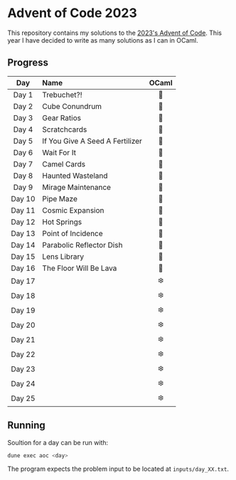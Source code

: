 # Advent of Code 2023

This repository contains my solutions to the [2023's Advent of Code](https://adventofcode.com/2023).
This year I have decided to write as many solutions as I can in OCaml.

## Progress

|  Day   | Name                            | OCaml |
| :----: | :------------------------------ | :---: |
| Day 1  | Trebuchet?!                     |   🐫   |
| Day 2  | Cube Conundrum                  |   🐫   |
| Day 3  | Gear Ratios                     |   🐫   |
| Day 4  | Scratchcards                    |   🐫   |
| Day 5  | If You Give A Seed A Fertilizer |   🐫   |
| Day 6  | Wait For It                     |   🐫   |
| Day 7  | Camel Cards                     |   🐫   |
| Day 8  | Haunted Wasteland               |   🐫   |
| Day 9  | Mirage Maintenance              |   🐫   |
| Day 10 | Pipe Maze                       |   🐫   |
| Day 11 | Cosmic Expansion                |   🐫   |
| Day 12 | Hot Springs                     |   🐫   |
| Day 13 | Point of Incidence              |   🐫   |
| Day 14 | Parabolic Reflector Dish        |   🐫   |
| Day 15 | Lens Library                    |   🐫   |
| Day 16 | The Floor Will Be Lava          |   🐫   |
| Day 17 |                                 |  ❄️   |
| Day 18 |                                 |  ❄️   |
| Day 19 |                                 |  ❄️   |
| Day 20 |                                 |  ❄️   |
| Day 21 |                                 |  ❄️   |
| Day 22 |                                 |  ❄️   |
| Day 23 |                                 |  ❄️   |
| Day 24 |                                 |  ❄️   |
| Day 25 |                                 |  ❄️   |

## Running

Soultion for a day can be run with:

```bash
dune exec aoc <day>
```

The program expects the problem input to be located at `inputs/day_XX.txt`.
